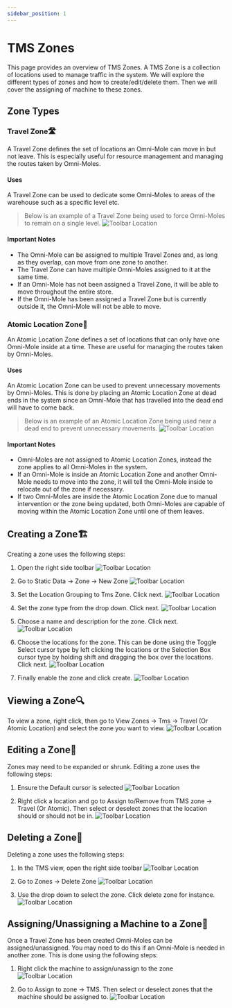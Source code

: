 ```yaml
---
sidebar_position: 1
---
```


# TMS Zones

This page provides an overview of TMS Zones. A TMS Zone is a collection of locations used to manage traffic in the system. We will explore the different types of zones and how to create/edit/delete them. Then we will cover the assigning of machine to these zones.

## Zone Types

### Travel Zone🛣️

A Travel Zone defines the set of locations an Omni-Mole can move in but not leave. This is especially useful for resource management and managing the routes taken by Omni-Moles.

#### Uses

A Travel Zone can be used to dedicate some Omni-Moles to areas of the warehouse such as a specific level etc.

> Below is an example of a Travel Zone being used to force Omni-Moles to remain on a single level.
![Toolbar Location](assets/tms-zone-travel-zone.png)

#### Important Notes

- The Omni-Mole can be assigned to multiple Travel Zones and, as long as they overlap, can move from one zone to another.
- The Travel Zone can have multiple Omni-Moles assigned to it at the same time.
- If an Omni-Mole has not been assigned a Travel Zone, it will be able to move throughout the entire store. 
- If the Omni-Mole has been assigned a Travel Zone but is currently outside it, the Omni-Mole will not be able to move.

### Atomic Location Zone🚦

An Atomic Location Zone defines a set of locations that can only have one Omni-Mole inside at a time. These are useful for managing the routes taken by Omni-Moles.

#### Uses

An Atomic Location Zone can be used to prevent unnecessary movements by Omni-Moles. This is done by placing an Atomic Location Zone at dead ends in the system since an Omni-Mole that has travelled into the dead end will have to come back.

> Below is an example of an Atomic Location Zone being used near a dead end to prevent unnecessary movements.
![Toolbar Location](assets/tms-zone-atomic-location-zone.png)

#### Important Notes

- Omni-Moles are not assigned to Atomic Location Zones, instead the zone applies to all Omni-Moles in the system.
- If an Omni-Mole is inside an Atomic Location Zone and another Omni-Mole needs to move into the zone, it will tell the Omni-Mole inside to relocate out of the zone if necessary.
- If two Omni-Moles are inside the Atomic Location Zone due to manual intervention or the zone being updated, both Omni-Moles are capable of moving within the Atomic Location Zone until one of them leaves.

## Creating a Zone🏗️

Creating a zone uses the following steps:

1) Open the right side toolbar
![Toolbar Location](assets/tms-zone-create-zone-001.png)

2) Go to Static Data -> Zone -> New Zone
![Toolbar Location](assets/tms-zone-create-zone-002.png)

3) Set the Location Grouping to Tms Zone. Click next.
![Toolbar Location](assets/tms-zone-create-zone-003.png)

4) Set the zone type from the drop down. Click next.
![Toolbar Location](assets/tms-zone-create-zone-004.png)

5) Choose a name and description for the zone. Click next.
![Toolbar Location](assets/tms-zone-create-zone-005.png)

6) Choose the locations for the zone. This can be done using the Toggle Select cursor type by left clicking the locations or the Selection Box cursor type by holding shift and dragging the box over the locations. Click next.
![Toolbar Location](assets/tms-zone-create-zone-006.png)

7) Finally enable the zone and click create.
![Toolbar Location](assets/tms-zone-create-zone-007.png)

## Viewing a Zone🔍

To view a zone, right click, then go to View Zones -> Tms -> Travel (Or Atomic Location) and select the zone you want to view.
![Toolbar Location](assets/tms-zone-view-zone.png)

## Editing a Zone🔧

Zones may need to be expanded or shrunk. Editing a zone uses the following steps:

1) Ensure the Default cursor is selected
![Toolbar Location](assets/tms-zone-edit-zone-001.png)

2) Right click a location and go to Assign to/Remove from TMS zone -> Travel (Or Atomic). Then select or deselect zones that the location should or should not be in.
![Toolbar Location](assets/tms-zone-edit-zone-002.png)

## Deleting a Zone🧹

Deleting a zone uses the following steps:

1) In the TMS view, open the right side toolbar
![Toolbar Location](assets/tms-zone-delete-zone-001.png)

2) Go to Zones -> Delete Zone
![Toolbar Location](assets/tms-zone-delete-zone-002.png)

3) Use the drop down to select the zone. Click delete zone for instance.
![Toolbar Location](assets/tms-zone-delete-zone-003.png)

## Assigning/Unassigning a Machine to a Zone🚚

Once a Travel Zone has been created Omni-Moles can be assigned/unassigned. You may need to do this if an Omni-Mole is needed in another zone. This is done using the following steps:

1) Right click the machine to assign/unassign to the zone
![Toolbar Location](assets/tms-zone-assign-machine-001.png)

2) Go to Assign to zone -> TMS. Then select or deselect zones that the machine should be assigned to.
![Toolbar Location](assets/tms-zone-assign-machine-002.png)